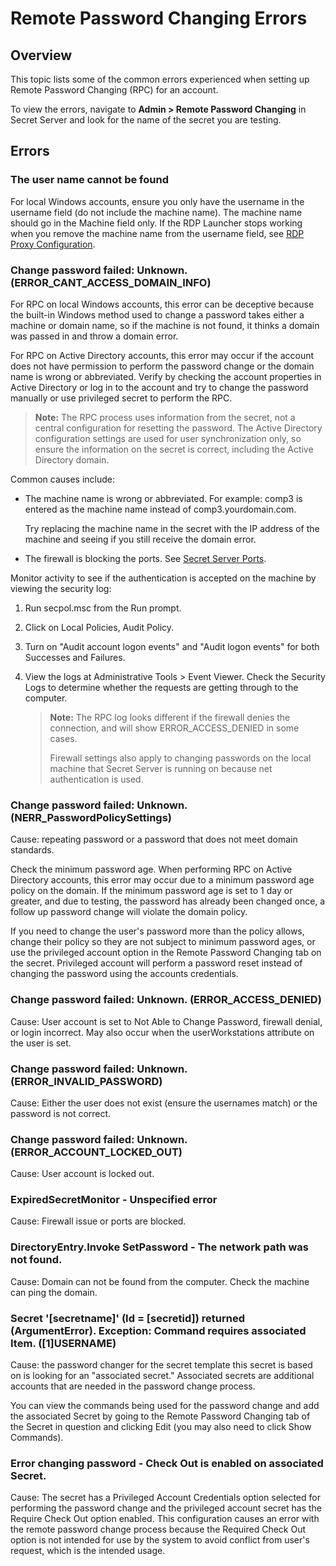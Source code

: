 [title]: # (Remote Password Changing Errors)
[tags]: # (Remote Password Changing,errors)
[priority]: # (1000)
[redirect]: # (PasswordChangingErrors)
# Remote Password Changing Errors

## Overview

This topic lists some of the common errors experienced when setting up Remote Password Changing (RPC) for an account. 

To view the errors, navigate to **Admin \> Remote Password Changing** in Secret Server and look for the name of the secret you are testing.

## Errors

### The user name cannot be found

For local Windows accounts, ensure you only have the username in the username field (do not include the machine name). The machine name should go in the Machine field only. If the RDP Launcher stops working when you remove the machine name from the username field, see [RDP Proxy Configuration](../../networking/rdp-proxy-configuration/index.md). 

### Change password failed: Unknown. (ERROR_CANT_ACCESS_DOMAIN_INFO)

For RPC on local Windows accounts, this error can be deceptive because the built-in Windows method used to change a password takes either a machine or domain name, so if the machine is not found, it thinks a domain was passed in and throw a domain error. 

For RPC on Active Directory accounts, this error may occur if the account does not have permission to perform the password change or the domain name is wrong or abbreviated. Verify by checking the account properties in Active Directory or log in to the account and try to change the password manually or use privileged secret to perform the RPC.

> **Note:** The RPC process uses information from the secret, not a central configuration for resetting the password. The Active Directory configuration settings are used for user synchronization only, so ensure the information on the secret is correct, including the Active Directory domain.

Common causes include:

- The machine name is wrong or abbreviated. For example: comp3 is entered as the machine name instead of comp3.yourdomain.com.

  Try replacing the machine name in the secret with the IP address of the machine and seeing if you still receive the domain error.

- The firewall is blocking the ports. See [Secret Server Ports](../../networking/secret-server-ports/index.md).

Monitor activity to see if the authentication is accepted on the machine by viewing the security log:

1. Run secpol.msc from the Run prompt. 

1. Click on Local Policies, Audit Policy.  

1. Turn on "Audit account logon events" and "Audit logon events" for both Successes and Failures.  

1. View the logs at Administrative Tools \> Event Viewer. Check the Security Logs to determine whether the requests are getting through to the computer.

   > **Note:** The RPC log looks different if the firewall denies the connection, and will show  ERROR_ACCESS_DENIED in some cases.
   >
   > Firewall settings also apply to changing passwords on the local machine that Secret Server is running on because net authentication is used.

### Change password failed: Unknown. (NERR_PasswordPolicySettings)

Cause: repeating password or a password that does not meet domain standards. 

Check the minimum password age. When performing RPC on Active Directory accounts, this error may occur due to a minimum password age policy on the domain. If the minimum password age is set to 1 day or greater, and due to testing, the password has already been changed once, a follow up password change will violate the domain policy.

If you need to change the user's password more than the policy allows, change their policy so they are not subject to minimum password ages, or use the privileged account option in the Remote Password Changing tab on the secret. Privileged account will perform a password reset instead of changing the password using the accounts credentials.

### Change password failed: Unknown. (ERROR_ACCESS_DENIED)

Cause: User account is set to Not Able to Change Password, firewall denial, or login incorrect.  May also occur when the userWorkstations attribute on the user is set.

### Change password failed: Unknown. (ERROR_INVALID_PASSWORD)

Cause: Either the user does not exist (ensure the usernames match) or the password is not correct.

### Change password failed: Unknown. (ERROR_ACCOUNT_LOCKED_OUT)

Cause: User account is locked out.

### ExpiredSecretMonitor - Unspecified error

Cause: Firewall issue or ports are blocked.

### DirectoryEntry.Invoke SetPassword - The network path was not found.

Cause: Domain can not be found from the computer. Check the machine can ping the domain.

### Secret '[secretname]' (Id = [secretid]) returned (ArgumentError). Exception: Command requires associated Item. ($[1]$USERNAME) 

Cause: the password changer for the secret template this secret is based on is looking for an "associated secret." Associated secrets are additional accounts that are needed in the password change process. 

You can view the commands being used for the password change and add the associated Secret by going to the Remote Password Changing tab of the Secret in question and clicking Edit (you may also need to click Show Commands).

### Error changing password - Check Out is enabled on associated Secret.

Cause: The secret has a Privileged Account Credentials option selected for performing the password change and the privileged account secret has the Require Check Out option enabled. This configuration causes an error with the remote password change process because the Required Check Out option is not intended for use by the system to avoid conflict from user's request, which is the intended usage.